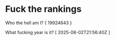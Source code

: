 # Fuck the rankings

Who the hell am I?
{ 19924643 }

What fucking year is it?
[ 2025-08-02T21:56:40Z ]
